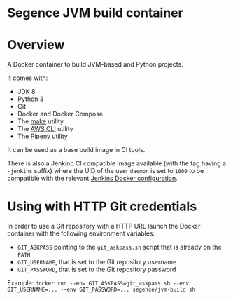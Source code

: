 Segence JVM build container
===========================

# Overview

A Docker container to build JVM-based and Python projects.

It comes with:
- JDK 8
- Python 3
- Git
- Docker and Docker Compose
- The [make](https://www.gnu.org/software/make/) utility
- The [AWS CLI](https://docs.aws.amazon.com/cli/index.html#lang/en_us) utility
- The [Pipenv](https://pipenv.kennethreitz.org) utility

It can be used as a base build image in CI tools.

There is also a Jenkinc CI compatible image available (with the tag having a `-jenkins` suffix) where the UID of the user `daemon` is set to `1000` to be compatible with the relevant [Jenkins Docker configuration](https://github.com/jenkinsci/docker/blob/master/Dockerfile#L7).

# Using with HTTP Git credentials

In order to use a Git repository with a HTTP URL launch the Docker container with the following environment variables:
- `GIT_ASKPASS` pointing to the `git_askpass.sh` script that is already on the `PATH`
- `GIT_USERNAME`, that is set to the Git repository username
- `GIT_PASSWORD`, that is set to the Git repository password

Example: `docker run --env GIT_ASKPASS=git_askpass.sh --env GIT_USERNAME=... --env GIT_PASSWORD=... segence/jvm-build sh`
